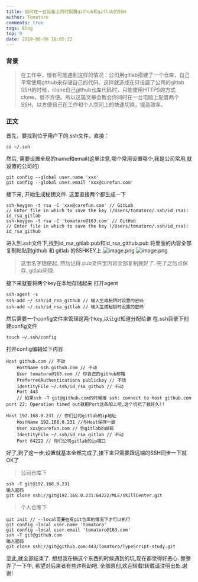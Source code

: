 ```yaml
---
title: 如何在一台设备上同时配置github和gitlab的SSH
author: Tomatoro
comments: true
tags: Blog
top: 0
date: 2019-08-06 16:05:22
---
```


### 背景
> 在工作中，很有可能遇到这样的情况：公司用gitlab搭建了一个仓库，自己平常使用github来存储自己的代码。这样就造成在只设置了公司的gitlab SSH的时候，clone自己github仓库代码时，只能使用HTTPS的方式clone，很不方便。所以这篇文章会教会你同时在一台电脑上配置两个SSH，以方便自己在工作和个人空间上的快速切换，提高效率。

<!-- more-->
### 正文
首先，要找到位于用户下的.ssh文件，直接：
```
cd ~/.ssh
```
然后, 需要设置全局的name和email(这里注意,哪个常用设置哪个,我是公司常用,就设置的公司的)
```
git config --global user.name 'xxx'
git config --global user.email 'xxx@curefun.com'
```
接下来, 开始生成秘钥文件. 这里直接两个都生成一下
```
ssh-keygen -t rsa -C 'xxx@curefun.com' // GitLab
// Enter file in which to save the key (/Users/tomatoro/.ssh/id_rsa): id_rsa_gitlab
ssh-keygen -t rsa -C 'tomatoro@163.com' // GitHub
// Enter file in which to save the key (/Users/tomatoro/.ssh/id_rsa): id_rsa_github
```
进入到.ssh文件下,找到id_rsa_gitlab.pub和id_rsa_github.pub 将里面的内容全部复制粘贴到github 和 gitlab 的SSHKEY上
![image.png](https://upload-images.jianshu.io/upload_images/10775147-9f3b4b0a925fa961.png?imageMogr2/auto-orient/strip%7CimageView2/2/w/150)
![image.png](https://upload-images.jianshu.io/upload_images/10775147-70211dbb824e5b23.png?imageMogr2/auto-orient/strip%7CimageView2/2/w/1240)
> 这里名字随便起, 然后记得.pub文件里内容全部复制就好了. 完了之后点保存. gitlab同理.

接下来就要将两个key在本地存储起来
打开agent
```
ssh-agent -s
ssh-add ~/.ssh/id_rsa_github // 输入生成秘钥时设置的密码
ssh-add ~/.ssh/id_rsa_gitlab // 输入生成秘钥时设置的密码
```
然后需要一个config文件来管理这两个key,以让git知道分配给谁
在.ssh目录下创建config文件
```
touch ~/.ssh/config
```
打开config编辑如下内容
```
Host github.com // 不动
    HostName ssh.github.com // 不动
    User tomatoro@163.com // 你自己的github邮箱
    PreferredAuthentications publickey // 不动
    IdentityFile ~/.ssh/id_rsa_github // 不动
    Port 443 
    // 如果ssh -T git@github.com的时候报 ssh: connect to host github.com port 22: Operation timed out就把Port这条加上吧,这个坑坑了我好久!!

Host 192.168.0.231 // 你们公司gitlab的ip地址
    HostName 192.168.0.231 //与Host保持一致
    User xxx@curefun.com // 你gitlab的邮箱
    IdentityFile ~/.ssh/id_rsa_gitlab // 不动
    Port 64222 // 你们公司gitlab的ip端口
```
好了,到了这一步,设置就基本全部完成了,接下来只需要跟远端的SSH同步一下就OK了
> 公司仓库下
```
ssh -T git@192.168.0.231
输入密码
git clone ssh://git@192.168.0.231:64222/MLE/skillCenter.git
```
> 个人仓库下
```
git init // --local需要在有git仓库的情况下才可以执行
git config —local user.name 'tomatoro'
git config —local user.email 'tomatoro@163.com'
ssh -T git@github.com
输入密码
git clone ssh://git@github.com:443/Tomatoro/TypeScript-study.git
```
至此,就全部结束了. 想想我在搞这个东西的时候遇到的坑,现在都觉得好恶心. 整整弄了一下午, 希望对后来者有些许帮助吧.
全部原创,欢迎转载!转载请注明出处.谢谢!

